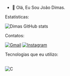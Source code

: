 - 👋 Olá, Eu Sou João Dimas.

Estatísticas:


![Dimas GitHub stats](https://github-readme-stats.vercel.app/api?username=JoaoDimas1&show_icons=true&theme=radical)

Contatos:

[![Gmail](https://img.shields.io/badge/Gmail-D14836?style=for-the-badge&logo=gmail&logoColor=white)](https://mail.google.com/mail/u/0/#inbox?compose=DmwnWsdJLCqgLhNZhTlmpxfvlSCdwPVkQRkJgfHKgnXKDZdjzDfjxWbvPCVdpVSBCcMNcPpzLHtV)
[![Instagram](https://img.shields.io/badge/Instagram-E4405F?style=for-the-badge&logo=instagram&logoColor=white)](https://www.instagram.com/joao_dimas01/)


Tecnologias que eu utilizo:


<div style="display: inline_block"><br/>
<img align="center" alt="C" src="https://img.shields.io/badge/C-00599C?style=for-the-badge&logo=c&logoColor=white" />
</div/br/>


